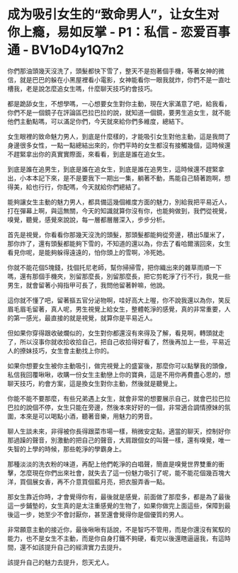# 成为吸引女生的“致命男人”，让女生对你上瘾，易如反掌 - P1：私信 - 恋爱百事通 - BV1oD4y1Q7n2

你們那油頭幾天沒洗了，頭髮都快下雪了，整天不是抱著個手機，等著女神的微信，就是巴巴的躲在小黑屋裡看小電影，女神能看你一眼我就炸，你們不是一直吐槽我，老是說怎麼追女生嗎，什麼聊天技巧約會技巧。

都是跪舔女生，不想學嗎，一心想要女生對你主動，現在大家滿意了吧，給我看，你們不是一個鏡子在評論區巴拉巴拉的說，就知道一個鏡，要男生追女生，就不能他們主動點嗎，可以滿足你們，今天就來給你們多維度，總結下。

女生眼裡的致命魅力男人，到底是什麼樣的，才能吸引女生對他主動，這是我問了身邊很多女性，一點一點總結出來的，你們平時的女生都沒有接觸幾個，這時候還不趕緊拿出你的真實實際面，來看看，到底是誰在追女生。

到底是誰在追男生，到底是誰在追女生，到底是誰在追男生，這時候還不趕緊拿出，小本本記下來，是不是要我下一期出一集，躺著不動，馬能自己騎著跑啊，想得美，給也行行，你配嗎，今天就給你們總結了。

能夠讓女生主動的魅力男人，都具備這幾個維度方面的魅力，別給我把平易近人，打在彈幕上啊，與這無關，今天的知識就算你沒有你，也能夠做到，我們從視覺，嗅覺，聽覺，感覺來說說，每一層都層層深入，步步分析。

首先是視覺，你看看你那幾天沒洗的頭髮，那頭髮都能夠從旁邊，積出5厘米了，那你炸了，還有頭髮都能夠下雪的，不知道的還以為，你去了看哈爾濱回來，女生看見你呢，是能夠躲得遠遠的，怕你頭上的雪啊，冷死她。

你就不能花個5塊錢，找個托尼老師，幫你掃掃雪，把你織出來的雜草雨順一下嗎，還有那個手機夾，別留那麼長，別留那麼長，把它剪乾淨了行不行，我見一些男生，就會留著小拇指甲可長了，我問他留著幹嘛，他說。

這你就不懂了吧，留著摳五官分泌物啊，哇好高大上喔，你不說我還以為你，笑反眉毛眉毛留著，真人呢，男生視覺上給女生，整體乾淨的感覺，真的非常重要，人的第一感光，最直接的就是視覺，就算你是平易近人。

但如果你穿得跟收破爛似的，女生對你都還沒有來得及了解，看見啊，轉頭就走了，所以沒事你就收拾收拾自己，把自己收拾得好看了，然後再加上一些，平易近人的撩妹技巧，女生會主動找上你的。

如果你想要女生被你主動吸引，做完視覺上的盛宴後，那麼你可以點擊我的頭像，私信我回覆啾啾，收購一份女生主動戀上你的寶典，這是不用你再費盡心思的，想聊天技巧，約會方案，這是換女生對你主動，然後就是聽覺上。

你能不能不要那麼，有些兄弟遇上女生，就會非常的想要展示自己，就會巴拉巴拉巴拉的說個不停，女生只能在旁邊，然後本來好好的一個，非常適合調情撩妹的氛圍，本來是可以喝點小酒，聽著音樂，用魅力的男音。

聊人生談未來，非得被你長得跟菜市場一樣，稍微安定點，適當的聊天，控制好你那過躁的聲音，別激動的把自己的聲音，大肩跟個女的叫聲一樣，還有嗅覺，唯一失智的上學的時候，那些乾淨的學霸身上。

那種淡淡的洗衣粉的味道，再配上他們乾淨的白唱聲，簡直是嗅覺世界雙重的衝擊，怎麼現在你們出來社會，就失去了這一份魅力吸引了呢，能不能花個幾百塊大洋，買個展女香，再不介意買個藍月亮，把衣服弄香一點。

那女生靠近你時，才會覺得你有，最後就是感覺，前面做了那麼多，都是為了最後這一步鋪墊的，女生真的是太注重感覺的生物了，如果你做完上面這些，保障到最後這一步，她至少不會討厭你，甚至還會覺得你是個優質的男人。

非常願意主動的接近你，最後啾啾有話說，不是智巧不管用，而是你還沒有駕馭的能力，也不是女生不主動，而是你自身打鐵不夠硬，看完以後還瞎逼逼我，有這時間，還不如該提升自己的經濟實力去提升。

該提升自己的魅力去提升，怨天尤人。